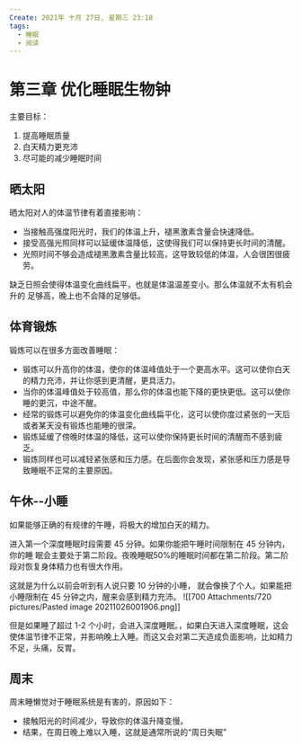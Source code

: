 ```yaml
---
Create: 2021年 十月 27日, 星期三 23:18
tags: 
  - 睡眠
  - 阅读
---
```




# 第三章 优化睡眠生物钟


主要目标：
1. 提高睡眠质量
2. 白天精力更充沛
3. 尽可能的减少睡眠时间


## 晒太阳
晒太阳对人的体温节律有着直接影响：
- 当接触高强度阳光时，我们的体温上升，褪黑激素含量会快速降低。 
- 接受高强光照同样可以延缓体温降低，这使得我们可以保持更长时间的清醒。 
- 光照时间不够会造成褪黑激素含量比较高，这导致较低的体温，人会很困很疲劳。

缺乏日照会使得体温变化曲线扁平，也就是体温温差变小。那么体温就不太有机会升的 足够高，晚上也不会降的足够低。

## 体育锻炼
锻炼可以在很多方面改善睡眠：
- 锻炼可以升高你的体温，使你的体温峰值处于一个更高水平。这可以使你白天的精力充沛，并让你感到更清醒，更具活力。
-  当你的体温峰值处于较高值，那么你的体温也能下降的更快更低。这可以使你睡的更沉，中途不醒。 
-  经常的锻炼可以避免你的体温变化曲线扁平化，这可以使你度过紧张的一天后或者某天没有锻炼也能睡的很深。
-  锻炼延缓了傍晚时体温的降低，这可以使你保持更长时间的清醒而不感到疲乏。 
-  锻炼同样也可以减轻紧张感和压力感。在后面你会发现，紧张感和压力感是导致睡眠不正常的主要原因。


## 午休--小睡

如果能够正确的有规律的午睡，将极大的增加白天的精力。

进入第一个深度睡眠时段需要 45 分钟。如果你能把午睡时间限制在 45 分钟内，你的睡 眠会主要处于第二阶段。夜晚睡眠50%的睡眠时间都在第二阶段。第二阶 段对恢复身体精力也有很大作用。

这就是为什么以前会听到有人说只要 10 分钟的小睡， 就会像换了个人。如果能把小睡限制在 45 分钟之内，醒来会感到精力充沛。
![[700 Attachments/720 pictures/Pasted image 20211026001906.png]]

但是如果睡了超过 1-2 个小时，会进入深度睡眠。，如果白天进入深度睡眠，这会使体温节律不正常，并影响晚上入睡。而这又会对第二天造成负面影响，比如精力不足，头痛，反胃。


## 周末
周末睡懒觉对于睡眠系统是有害的，原因如下：
- 接触阳光的时间减少，导致你的体温升降变慢。
- 结果，在周日晚上难以入睡，这就是通常所说的“周日失眠”

